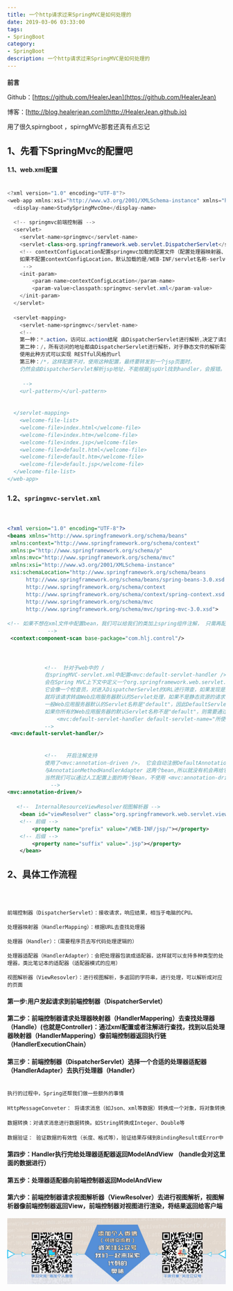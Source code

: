 ```yaml
---
title: 一个http请求过来SpringMVC是如何处理的
date: 2019-03-06 03:33:00
tags: 
- SpringBoot
category: 
- SpringBoot
description: 一个http请求过来SpringMVC是如何处理的
---
```

#### 

**前言**     

 Github：[https://github.com/HealerJean](https://github.com/HealerJean)         

 博客：[http://blog.healerjean.com](http://HealerJean.github.io)             




用了很久spirngboot ，spirngMVc那套还真有点忘记

## 1、先看下SpringMvc的配置吧

#### 1.1、web.xml配置


```java

<?xml version="1.0" encoding="UTF-8"?>
<web-app xmlns:xsi="http://www.w3.org/2001/XMLSchema-instance" xmlns="http://java.sun.com/xml/ns/javaee" xmlns:web="http://java.sun.com/xml/ns/javaee/web-app_2_5.xsd" xsi:schemaLocation="http://java.sun.com/xml/ns/javaee http://java.sun.com/xml/ns/javaee/web-app_2_5.xsd" id="WebApp_ID" version="2.5">
  <display-name>StudySpringMvcOne</display-name>
  
  <!-- springmvc前端控制器 -->
  <servlet>
  	<servlet-name>springmvc</servlet-name>
  	<servlet-class>org.springframework.web.servlet.DispatcherServlet</servlet-class>
  	<!-- contextConfigLocation配置springmvc加载的配置文件（配置处理器映射器、适配器等等）
  	如果不配置contextConfigLocation，默认加载的是/WEB-INF/servlet名称-serlvet.xml（springmvc-servlet.xml）
  	 -->
  	<init-param>
  		<param-name>contextConfigLocation</param-name>
  		<param-value>classpath:springmvc-servlet.xml</param-value>
  	</init-param>
  </servlet>
  
  <servlet-mapping>
  	<servlet-name>springmvc</servlet-name>
  	<!-- 
  	第一种：*.action，访问以.action结尾 由DispatcherServlet进行解析,决定了请求URL必须是一个带后缀的URL
  	第二种：/，所有访问的地址都由DispatcherServlet进行解析，对于静态文件的解析需要配置不让DispatcherServlet进行解析，例如<mvc:default-servlet-handler />
  	使用此种方式可以实现 RESTful风格的url
  	第三种：/*，这样配置不对，使用这种配置，最终要转发到一个jsp页面时，
  	仍然会由DispatcherServlet解析jsp地址，不能根据jspUrl找到handler，会报错。
  	
  	 -->
  	<url-pattern>/</url-pattern>
  	
  	
  </servlet-mapping>
    <welcome-file-list>
    <welcome-file>index.html</welcome-file>
    <welcome-file>index.htm</welcome-file>
    <welcome-file>index.jsp</welcome-file>
    <welcome-file>default.html</welcome-file>
    <welcome-file>default.htm</welcome-file>
    <welcome-file>default.jsp</welcome-file>
  </welcome-file-list>
</web-app>


```



### 1.2、`springmvc-servlet.xml`


```xml


<?xml version="1.0" encoding="UTF-8"?>
<beans xmlns="http://www.springframework.org/schema/beans"  
 xmlns:context="http://www.springframework.org/schema/context"  
 xmlns:p="http://www.springframework.org/schema/p"  
 xmlns:mvc="http://www.springframework.org/schema/mvc"  
 xmlns:xsi="http://www.w3.org/2001/XMLSchema-instance"  
 xsi:schemaLocation="http://www.springframework.org/schema/beans  
      http://www.springframework.org/schema/beans/spring-beans-3.0.xsd  
      http://www.springframework.org/schema/context  
      http://www.springframework.org/schema/context/spring-context.xsd  
      http://www.springframework.org/schema/mvc  
      http://www.springframework.org/schema/mvc/spring-mvc-3.0.xsd">
              
<!-- 如果不想在xml文件中配置bean，我们可以给我们的类加上spring组件注解， 只需再配置下spring的扫描器就可以实现bean的自动载入。    
			 -->
 <context:component-scan base-package="com.hlj.control"/>
 


			<!--  针对于web中的 / 
			在springMVC-servlet.xml中配置<mvc:default-servlet-handler />后，
			会在Spring MVC上下文中定义一个org.springframework.web.servlet.resource.DefaultServletHttpRequestHandler，
			它会像一个检查员，对进入DispatcherServlet的URL进行筛查，如果发现是静态资源的请求，
			就将该请求转由Web应用服务器默认的Servlet处理，如果不是静态资源的请求，才由DispatcherServlet继续处理。
			一般Web应用服务器默认的Servlet名称是"default"，因此DefaultServletHttpRequestHandler可以找到它。
			如果你所有的Web应用服务器的默认Servlet名称不是"default"，则需要通过default-servlet-name属性显示指定：
				<mvc:default-servlet-handler default-servlet-name="所使用的Web服务器默认使用的Servlet名称" />
			-->
 <mvc:default-servlet-handler/>
 
 
			<!--   开启注解支持
			使用了<mvc:annotation-driven />， 它会自动注册DefaultAnnotationHandlerMapping 
			与AnnotationMethodHandlerAdapter 这两个bean,所以就没有机会再给它注入interceptors属性，就无法指定拦截器。			
			当然我们可以通过人工配置上面的两个Bean，不使用 <mvc:annotation-driven />，就可以 给interceptors属性 注入拦截器了。
			  -->
<mvc:annotation-driven/>
    
   <!--  InternalResourceViewResolver视图解析器 -->
    <bean id="viewResolver" class="org.springframework.web.servlet.view.InternalResourceViewResolver">
    <!-- 前缀 -->
        <property name="prefix" value="/WEB-INF/jsp/"></property>
    <!-- 后缀 -->
        <property name="suffix" value=".jsp"></property>
    </bean>


```

## 2、具体工作流程


```



前端控制器（DispatcherServlet）：接收请求，响应结果，相当于电脑的CPU。

处理器映射器（HandlerMapping）：根据URL去查找处理器

处理器（Handler）：（需要程序员去写代码处理逻辑的）

处理器适配器（HandlerAdapter）：会把处理器包装成适配器，这样就可以支持多种类型的处理器，类比笔记本的适配器（适配器模式的应用）

视图解析器（ViewResovler）：进行视图解析，多返回的字符串，进行处理，可以解析成对应的页面

```



#### 第一步:用户发起请求到前端控制器（DispatcherServlet）     

#### 第二步：前端控制器请求处理器映射器（HandlerMappering）去查找处理器（Handle）(也就是Controller)：通过xml配置或者注解进行查找，找到以后处理器映射器（HandlerMappering）像前端控制器返回执行链（HandlerExecutionChain）     

#### 第三步：前端控制器（DispatcherServlet）选择一个合适的处理器适配器（HandlerAdapter）去执行处理器（Handler） 


```java

执行的过程中，Spring还帮我们做一些额外的事情

HttpMessageConveter： 将请求消息（如Json、xml等数据）转换成一个对象，将对象转换为指定的响应信息

数据转换：对请求消息进行数据转换。如String转换成Integer、Double等

数据验证： 验证数据的有效性（长度、格式等），验证结果存储到BindingResult或Error中

```


#### 第四步：Handler执行完给处理器适配器返回ModelAndView （handle会对这里面的数据进行）    

#### 第五步：处理器适配器向前端控制器返回ModelAndView     

#### 第六步：前端控制器请求视图解析器（ViewResolver）去进行视图解析，视图解析器像前端控制器返回View，前端控制器对视图进行渲染，将结果返回给客户端



![ContactAuthor](https://raw.githubusercontent.com/HealerJean/HealerJean.github.io/master/assets/img/artical_bottom.jpg)





<!-- Gitalk 评论 start  -->

<link rel="stylesheet" href="https://unpkg.com/gitalk/dist/gitalk.css">
<script src="https://unpkg.com/gitalk@latest/dist/gitalk.min.js"></script> 
<div id="gitalk-container"></div>    
 <script type="text/javascript">
    var gitalk = new Gitalk({
		clientID: `1d164cd85549874d0e3a`,
		clientSecret: `527c3d223d1e6608953e835b547061037d140355`,
		repo: `HealerJean.github.io`,
		owner: 'HealerJean',
		admin: ['HealerJean'],
		id: 'RWAyg2VmfQhMjXHT',
    });
    gitalk.render('gitalk-container');
</script> 

<!-- Gitalk end -->

